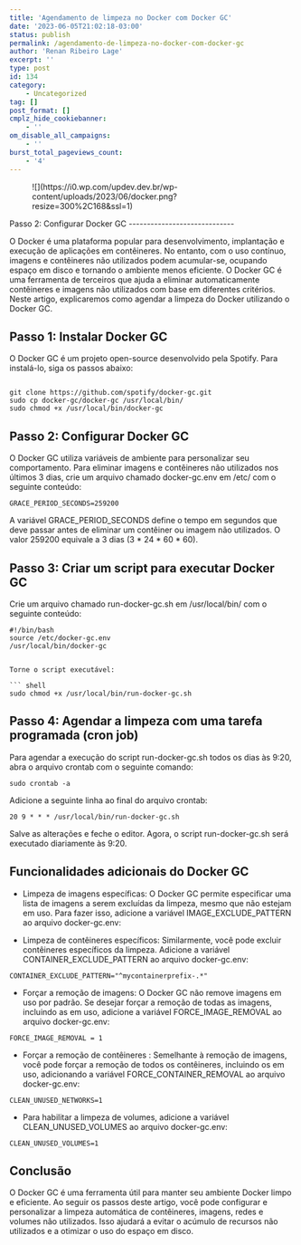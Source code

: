 ```yaml
---
title: 'Agendamento de limpeza no Docker com Docker GC'
date: '2023-06-05T21:02:18-03:00'
status: publish
permalink: /agendamento-de-limpeza-no-docker-com-docker-gc
author: 'Renan Ribeiro Lage'
excerpt: ''
type: post
id: 134
category:
    - Uncategorized
tag: []
post_format: []
cmplz_hide_cookiebanner:
    - ''
om_disable_all_campaigns:
    - ''
burst_total_pageviews_count:
    - '4'
---
```

<div class="wp-block-image"><figure class="aligncenter size-full">![](https://i0.wp.com/updev.dev.br/wp-content/uploads/2023/06/docker.png?resize=300%2C168&ssl=1)</figure></div>Passo 2: Configurar Docker GC
-----------------------------

O Docker é uma plataforma popular para desenvolvimento, implantação e execução de aplicações em contêineres. No entanto, com o uso contínuo, imagens e contêineres não utilizados podem acumular-se, ocupando espaço em disco e tornando o ambiente menos eficiente. O Docker GC é uma ferramenta de terceiros que ajuda a eliminar automaticamente contêineres e imagens não utilizados com base em diferentes critérios. Neste artigo, explicaremos como agendar a limpeza do Docker utilizando o Docker GC.

Passo 1: Instalar Docker GC
---------------------------

O Docker GC é um projeto open-source desenvolvido pela Spotify. Para instalá-lo, siga os passos abaixo:

```shell

git clone https://github.com/spotify/docker-gc.git
sudo cp docker-gc/docker-gc /usr/local/bin/
sudo chmod +x /usr/local/bin/docker-gc

```


Passo 2: Configurar Docker GC
-----------------------------

O Docker GC utiliza variáveis de ambiente para personalizar seu comportamento. Para eliminar imagens e contêineres não utilizados nos últimos 3 dias, crie um arquivo chamado docker-gc.env em /etc/ com o seguinte conteúdo:

``` shell
GRACE_PERIOD_SECONDS=259200
```

A variável GRACE\_PERIOD\_SECONDS define o tempo em segundos que deve passar antes de eliminar um contêiner ou imagem não utilizados. O valor 259200 equivale a 3 dias (3 \* 24 \* 60 \* 60).

Passo 3: Criar um script para executar Docker GC
------------------------------------------------

Crie um arquivo chamado run-docker-gc.sh em /usr/local/bin/ com o seguinte conteúdo:

``` shell
#!/bin/bash
source /etc/docker-gc.env
/usr/local/bin/docker-gc

```
```

Torne o script executável:

``` shell
sudo chmod +x /usr/local/bin/run-docker-gc.sh
```

Passo 4: Agendar a limpeza com uma tarefa programada (cron job)
---------------------------------------------------------------

Para agendar a execução do script run-docker-gc.sh todos os dias às 9:20, abra o arquivo crontab com o seguinte comando:

``` shell
sudo crontab -a
```

Adicione a seguinte linha ao final do arquivo crontab:

``` shell
20 9 * * * /usr/local/bin/run-docker-gc.sh
```

Salve as alterações e feche o editor. Agora, o script run-docker-gc.sh será executado diariamente às 9:20.

Funcionalidades adicionais do Docker GC
---------------------------------------

- Limpeza de imagens específicas: O Docker GC permite especificar uma lista de imagens a serem excluídas da limpeza, mesmo que não estejam em uso. Para fazer isso, adicione a variável IMAGE\_EXCLUDE\_PATTERN ao arquivo docker-gc.env:

- Limpeza de contêineres específicos: Similarmente, você pode excluir contêineres específicos da limpeza. Adicione a variável CONTAINER\_EXCLUDE\_PATTERN ao arquivo docker-gc.env:

``` shell
CONTAINER_EXCLUDE_PATTERN="^mycontainerprefix-.*"
```

- Forçar a remoção de imagens: O Docker GC não remove imagens em uso por padrão. Se desejar forçar a remoção de todas as imagens, incluindo as em uso, adicione a variável FORCE\_IMAGE\_REMOVAL ao arquivo docker-gc.env:

``` shell
FORCE_IMAGE_REMOVAL = 1
```

- Forçar a remoção de contêineres : Semelhante à remoção de imagens, você pode forçar a remoção de todos os contêineres, incluindo os em uso, adicionando a variável FORCE\_CONTAINER\_REMOVAL ao arquivo docker-gc.env:

``` shell
CLEAN_UNUSED_NETWORKS=1
```

- Para habilitar a limpeza de volumes, adicione a variável CLEAN\_UNUSED\_VOLUMES ao arquivo docker-gc.env:

``` shell
CLEAN_UNUSED_VOLUMES=1
```

Conclusão
---------

O Docker GC é uma ferramenta útil para manter seu ambiente Docker limpo e eficiente. Ao seguir os passos deste artigo, você pode configurar e personalizar a limpeza automática de contêineres, imagens, redes e volumes não utilizados. Isso ajudará a evitar o acúmulo de recursos não utilizados e a otimizar o uso do espaço em disco.
